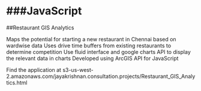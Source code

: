 ###JavaScript
==========
##Restaurant GIS Analytics

Maps the potential for starting a new restaurant in Chennai based on wardwise data
Uses drive time buffers from existing restaurants to determine competition
Use fluid interface and google charts API to display the relevant data in charts
Developed using ArcGIS API for JavaScript

Find the application at s3-us-west-2.amazonaws.com/jayakrishnan.consultation.projects/Restaurant_GIS_Analytics.html
